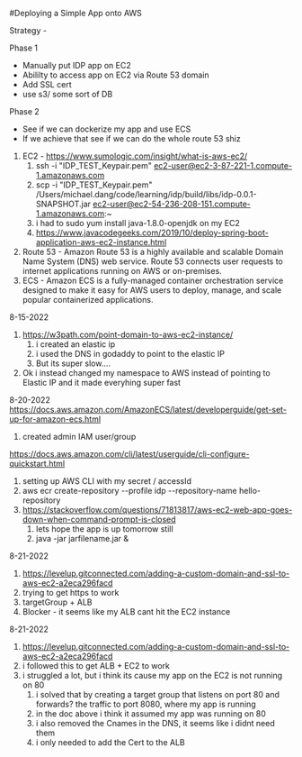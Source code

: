 #Deploying a Simple App onto AWS 

Strategy - 

Phase 1
- Manually put IDP app on EC2
- Abililty to access app on EC2 via Route 53 domain
- Add SSL cert
- use s3/ some sort of DB

Phase 2
- See if we can dockerize my app and use ECS
- If we achieve that see if we can do the whole route 53 shiz



1. EC2 - https://www.sumologic.com/insight/what-is-aws-ec2/
   1. ssh -i "IDP_TEST_Keypair.pem" ec2-user@ec2-3-87-221-1.compute-1.amazonaws.com
   2. scp -i "IDP_TEST_Keypair.pem" /Users/michael.dang/code/learning/idp/build/libs/idp-0.0.1-SNAPSHOT.jar ec2-user@ec2-54-236-208-151.compute-1.amazonaws.com:~
   3. i had to sudo yum install java-1.8.0-openjdk on my EC2
   4. https://www.javacodegeeks.com/2019/10/deploy-spring-boot-application-aws-ec2-instance.html
2. Route 53 - Amazon Route 53 is a highly available and scalable Domain Name System (DNS) web service. Route 53 connects user requests to internet applications running on AWS or on-premises.
3. ECS - Amazon ECS is a fully-managed container orchestration service designed to make it easy for AWS users to deploy, manage, and scale popular containerized applications.

8-15-2022
1. https://w3path.com/point-domain-to-aws-ec2-instance/ 
   1. i created an elastic ip
   2. i used the DNS in godaddy to point to the elastic IP
   3. But its super slow.... 
2. Ok i instead changed my namespace to AWS instead of pointing to Elastic IP and it made everyhing super fast




8-20-2022
https://docs.aws.amazon.com/AmazonECS/latest/developerguide/get-set-up-for-amazon-ecs.html
1. created admin IAM user/group

https://docs.aws.amazon.com/cli/latest/userguide/cli-configure-quickstart.html
1. setting up AWS CLI with my secret / accessId
2. aws ecr create-repository --profile idp  --repository-name hello-repository
3. https://stackoverflow.com/questions/71813817/aws-ec2-web-app-goes-down-when-command-prompt-is-closed
   1. lets hope the app is up tomorrow still
   2. java -jar jarfilename.jar &

8-21-2022
1. https://levelup.gitconnected.com/adding-a-custom-domain-and-ssl-to-aws-ec2-a2eca296facd
2. trying to get https to work
3. targetGroup + ALB 
4. Blocker - it seems like my ALB cant hit the EC2 instance


8-21-2022
1. https://levelup.gitconnected.com/adding-a-custom-domain-and-ssl-to-aws-ec2-a2eca296facd
2. i followed this to get ALB + EC2 to work
3. i struggled a lot, but i think its cause my app on the EC2 is not running on 80
   1. i solved that by creating a target group that listens on port 80 and forwards? the traffic to port 8080, where my app is running
   2. in the doc above i think it assumed my app was running on 80
   3. i also removed the Cnames in the DNS, it seems like i didnt need them
   4. i only needed to add the Cert to the ALB